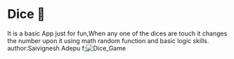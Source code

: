# Dice 🎲
It is a basic App just for fun,When any one of the dices are touch it changes the number upon it using math random function and basic logic skills.
author:Saivignesh Adepu
f;![Dice_Game](https://user-images.githubusercontent.com/86064845/135641232-d5ba8939-25af-4792-b0ad-abe1797e514d.gif)
